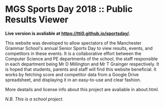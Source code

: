 # MGS Sports Day 2018 :: Public Results Viewer

**Live version is avaliable at https://tti0.github.io/sportsday/.**

This website was developed to allow spectators of the Manchester Grammar School's annual Senior Sports Day to view results, events, and competitors in these events. It is a collaborative effort between the Computer Science and PE departments of the school, the staff responsible in each department being Mr D Millington and Mr T Grainger respectively. It is hoped that students, parents and staff will find this website beneficial. It works by fetching score and competitor data from a Google Drive spreadsheet, and displaying it in an easy-to-use and clear fashion.

More deatails and license info about this project are avaliable in about.html.

*N.B. This is a school project.*
